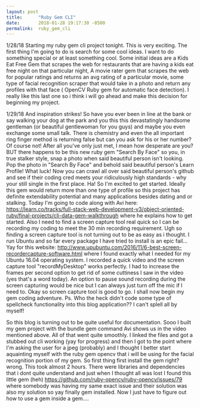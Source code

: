 ```yaml
---
layout: post
title:      "Ruby Gem CLI"
date:       2018-01-28 19:17:30 -0500
permalink:  ruby_gem_cli
---
```


1/28/18
Starting my ruby gem cli project tonight. This is very exciting. The first thing I'm going to do is search for some cool ideas. I want to do something special or at least something cool. Some initial ideas are a Kids Eat Free Gem that scrapes the web for restaurants that are having a kids eat free night on that particular night, A movie rater gem that scrapes the web for popular ratings and returns an avg rating of a particular movie, some type of facial recognition scraper that would take in a photo and return any profiles with that face ( OpenCV Ruby gem for automatic face detection). I really like this last one so i think i will go ahead and make this decision for beginning my project. 

1/29/18
And inspiration strikes! So have you ever been in line at the bank or say walking your dog at the park and you this this devastatingly handsome gentleman (or beautiful gentlewoman for you guys) and maybe you even exchange some small talk. There is chemistry and even the all important ring finger method is returning false but can you ask for his or her number? Of course not! After all you've only just met, I mean how desperate are you? BUT there happens to be this new ruby gem "Search By Face" so you, in true stalker style, snap a photo when said beautiful person isn't looking. Pop the photo in "Search By Face" and behold said beautiful person's Learn Profile! What luck! Now you can crawl all over said beautiful person's github and see if their coding cred meets your ridiculously high standards - why your still single in the first place. Ha! So I'm excited to get started. Ideally this gem would return more than one type of profile so this project has definite extendability potential and many applications besides dating and or stalking. Today I'm going to code along with Avi here: https://learn.co/tracks/full-stack-web-development-v3/object-oriented-ruby/final-projects/cli-data-gem-walkthrough where he explains how to get started. Also I need to find a screen capture tool real quick so I can be recording my coding to meet the 30 min recording requirement. Ugh so finding a screen capture tool is not turning out to be as easy as i thought. I run Ubuntu and so far every package I have tried to install is an epic fail... Yay for this website: http://www.upubuntu.com/2016/11/6-best-screen-recordercapture-software.html where I found exactly what I needed for my Ubuntu 16.04 operating system. I recorded a quick video and the screen capture tool "recordMyDesktop" works perfectly. I had to increase the frames per second option to get rid of some cuttiness I saw in the video (yes that's a word today). An option to pause sound recording during the screen capturing would be nice but I can always just turn off the mic if I need to. Okay so screen capture tool is good to go. I shall now begin my gem coding adventure. Ps. Who the heck didn't code some type of spellcheck functionality into this blog application?? I can't splell all by myself!


So this blog is turning out to be quite useful for documentation. Sooo I built my gem project with the bundle gem command Avi shows us in the video mentioned above. All of that went quite smoothly. I linked the files and got a stubbed out cli working (yay for progress) and then I got to the point where I'm asking the user for a jpeg (probably) and I thought I better start aquainting myself with the ruby gem opencv that i will be using for the facial recognition portion of my gem. So first thing first install the gem right? wrong. This took almost 2 hours. There were libraries and dependencies that i dont quite understand and just when I thought all was lost I found this little gem (heh) https://github.com/ruby-opencv/ruby-opencv/issues/79 where somebody was having my same exact issue and their solution was also my solution so yay finally gem installed. Now I just have to figure out how to use a gem inside a gem....




















